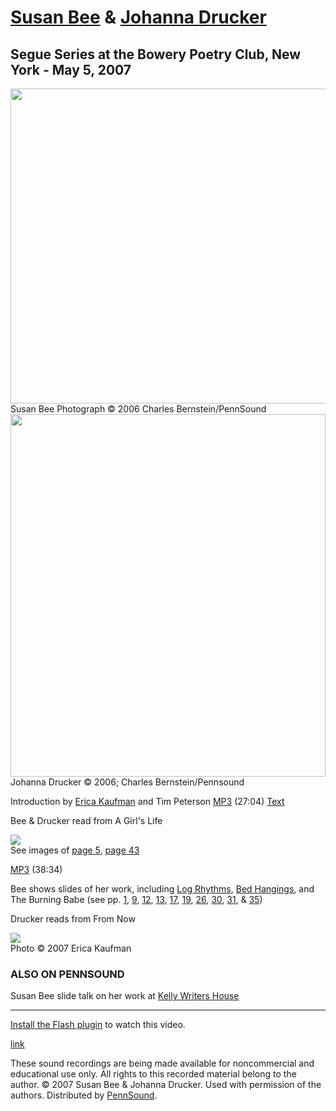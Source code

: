 [Susan Bee](Bee.php) & [Johanna Drucker](Drucker.php)
=====================================================

Segue Series at the Bowery Poetry Club, New York - May 5, 2007
--------------------------------------------------------------

<img src="images/portraits/Bee-Susan_Ch-Bernstein_2007_01.JPG" width="672" height="504" />  
Susan Bee Photograph © 2006 Charles Bernstein/PennSound



<img src="images/portraits/Drucker-Johanna_Ch-Bernstein_11-04-06_NYC.jpg" width="504" height="580" />  
Johanna Drucker © 2006; Charles Bernstein/Pennsound

Introduction by [Erica Kaufman](http://writing.upenn.edu/pennsound/x/Kaufman.html) and Tim Peterson [MP3](http://media.sas.upenn.edu/pennsound/groups/Bee-Drucker/Bee-Susan_Drucker-Johanna_01_Girls-Life_Segue-BPC_5-6-07.mp3) (27:04) [Text](http://segueseries.blogspot.com/2007/05/introduction-for-susan-bee-johanna.html)

Bee & Drucker read from <span class="title">A Girl's Life</span>

[![](http://www.granarybooks.com/books/a_girls_life/cover_sm.jpg)](http://www.granarybooks.com/books/a_girls_life/a_girls_life1.html)  
See images of [page 5](http://epc.buffalo.edu/authors/bee/images/girls-life-p5.jpg), [page 43](http://epc.buffalo.edu/authors/bee/images/girls-life-p43.jpg)

[MP3](http://media.sas.upenn.edu/pennsound/groups/Bee-Drucker/Bee-Susan_Drucker-Johanna_02_Segue-BPC_5-6-07.mp3) (38:34)

Bee shows slides of her work, including <span class="title">[Log Rhythms](http://www.ubu.com/contemp/bb/log_01.html),
[Bed Hangings](http://www.granarybooks.com/books/bed_hangings/bed_hangings1.html), </span>and <span class="title">The
Burning Babe </span>(see pp. [1](http://epc.buffalo.edu/authors/bee/images/babe/Babe-p1-72dpi.JPG),
[9](http://epc.buffalo.edu/authors/bee/images/babe/Babe-p9-72dpi.JPG),
[12](http://epc.buffalo.edu/authors/bee/images/babe/Babe-p12-72dpi.JPG),
[13](http://epc.buffalo.edu/authors/bee/images/babe/Babe-p13-72dpi.JPG),
[17](http://epc.buffalo.edu/authors/bee/images/babe/Babe-p17-72dpi.JPG),
[19](http://epc.buffalo.edu/authors/bee/images/babe/Babe-p19-72dpi.JPG),
[26](http://epc.buffalo.edu/authors/bee/images/babe/Babe-p26-72dpi.jpg),
[30](http://epc.buffalo.edu/authors/bee/images/babe/Babe-p30-72dpi.JPG),
[31](http://epc.buffalo.edu/authors/bee/images/babe/Babe-p31-72dpi.JPG), &
[35](http://epc.buffalo.edu/authors/bee/images/babe/Babe-p35-72dpi.JPG))

Drucker reads from <span class="title">From Now </span>

![](http://farm1.static.flickr.com/207/496120549_4dc8573322.jpg?v=0)  
Photo © 2007 Erica Kaufman

  
  

### ALSO ON PENNSOUND

Susan Bee slide talk on her work at [Kelly Writers House](http://writing.upenn.edu/wh/calendar/1110.php#16)  
  
-------------------------------------------------------------------------------------------------------------

[Install the Flash plugin](http://get.adobe.com/flashplayer/) to watch this video.

[link](http://media.sas.upenn.edu/file/104710)

These sound recordings are being made available for noncommercial and educational use only.
All rights to this recorded material belong to the author. © 2007 Susan Bee & Johanna
Drucker. Used with permission of the authors. Distributed by [PennSound](../index.html).
